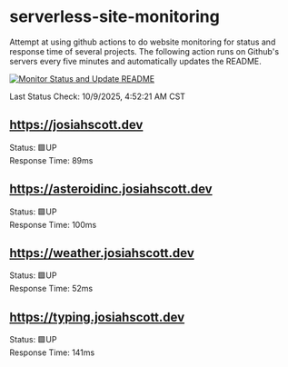 # serverless-site-monitoring
Attempt at using github actions to do website monitoring for status and response time of several projects. The following action runs on Github's servers every five minutes and automatically updates the README.  

[![Monitor Status and Update README](https://github.com/JosiahSco/serverless-site-monitoring/actions/workflows/monitor.yaml/badge.svg)](https://github.com/JosiahSco/serverless-site-monitoring/actions/workflows/monitor.yaml)

Last Status Check: 10/9/2025, 4:52:21 AM CST

## https://josiahscott.dev
Status: 🟩UP  
Response Time: 89ms

## https://asteroidinc.josiahscott.dev
Status: 🟩UP  
Response Time: 100ms

## https://weather.josiahscott.dev
Status: 🟩UP  
Response Time: 52ms

## https://typing.josiahscott.dev
Status: 🟩UP  
Response Time: 141ms

